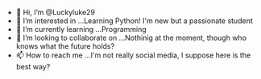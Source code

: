 - 👋 Hi, I’m @Luckyluke29
- 👀 I’m interested in ...Learning Python! I'm new but a passionate student
- 🌱 I’m currently learning ...Programming
- 💞️ I’m looking to collaborate on ...Nothinig at the moment, though who knows what the future holds? 
- 📫 How to reach me ...I'm not really social media, I suppose here is the best way?

<!---
Luckyluke29/Luckyluke29 is a ✨ special ✨ repository because its `README.md` (this file) appears on your GitHub profile.
You can click the Preview link to take a look at your changes.
--->
